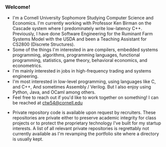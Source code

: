 ### Welcome!

<!--
**carsonwolber/carsonwolber** is a ✨ _special_ ✨ repository because its `README.md` (this file) appears on your GitHub profile.

Here are some ideas to get you started:

- 🔭 I’m currently working on ...
- 🌱 I’m currently learning ...
- 👯 I’m looking to collaborate on ...
- 🤔 I’m looking for help with ...
- 💬 Ask me about ...
- 📫 How to reach me: ...
- 😄 Pronouns: ...
- ⚡ Fun fact: ...
-->
- I'm a Cornell University Sophomore Studying Computer Science and Economics. I'm currently working with Professor Ken Birman on the Cascade system where I predominately write low-latency C++. Previously, I have done Software Engineering for the Ruminant Farm Systems Model with the USDA and been a Teaching Assistant for CS2800 (Discrete Structures).
- Some of the things I'm interested in are compilers, embedded systems programming, algorithms, programming languages, functional programming, statistics, game theory, behavioral economics, and econometrics.
- I'm mainly interested in jobs in high-frequency trading and systems engineering.
- I'm most interested in low-level programming, using languages like C, and C++, And sometimes Assembly / Verilog. But I also enjoy using Python, Java, and OCaml among others.
- Feel free to reach out if you'd like to work together on something! I can be reached at ctw54@cornell.edu

* Private repository code is available upon request by recruiters. These repositories are private either to preserve academic integrity for class projects or to protect the proprietary technology I've built for my startup interests. A list of all relevant private repositories is regrettably not currently available as I'm revamping the portfolio site where a directory is usually kept. 
